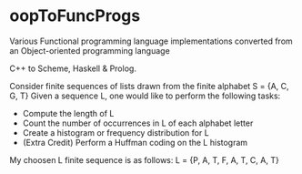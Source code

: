 # oopToFuncProgs
Various Functional programming language implementations converted from an Object-oriented programming language

C++ to Scheme, Haskell & Prolog.

Consider finite sequences of lists drawn from the finite alphabet	S = {A, C, G, T}
  Given a sequence L, one would like to perform the following tasks: 
  - Compute the length of L
  - Count the number of occurrences in L of each alphabet letter
  - Create a histogram or frequency distribution for L
  - (Extra Credit) Perform a Huffman coding on the L histogram

My choosen L finite sequence is as follows:
L = {P, A, T, F, A, T, C, A, T}
